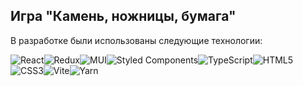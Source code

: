 ## Игра "Камень, ножницы, бумага"

В разработке были использованы следующие технологии:

![React](https://img.shields.io/badge/react-%2320232a.svg?style=for-the-badge&logo=react&logoColor=%2361DAFB)![Redux](https://img.shields.io/badge/redux-%23593d88.svg?style=for-the-badge&logo=redux&logoColor=white)![MUI](https://img.shields.io/badge/MUI-%230081CB.svg?style=for-the-badge&logo=mui&logoColor=white)![Styled Components](https://img.shields.io/badge/styled--components-DB7093?style=for-the-badge&logo=styled-components&logoColor=white)![TypeScript](https://img.shields.io/badge/typescript-%23007ACC.svg?style=for-the-badge&logo=typescript&logoColor=white)![HTML5](https://img.shields.io/badge/html5-%23E34F26.svg?style=for-the-badge&logo=html5&logoColor=white)![CSS3](https://img.shields.io/badge/css3-%231572B6.svg?style=for-the-badge&logo=css3&logoColor=white)![Vite](https://img.shields.io/badge/vite-%23646CFF.svg?style=for-the-badge&logo=vite&logoColor=white)![Yarn](https://img.shields.io/badge/yarn-%232C8EBB.svg?style=for-the-badge&logo=yarn&logoColor=white)
